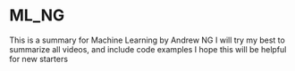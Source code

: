 # ML_NG
This is a summary for Machine Learning by Andrew NG
I will try my best to summarize all videos, and include code examples
I hope this will be helpful for new starters
